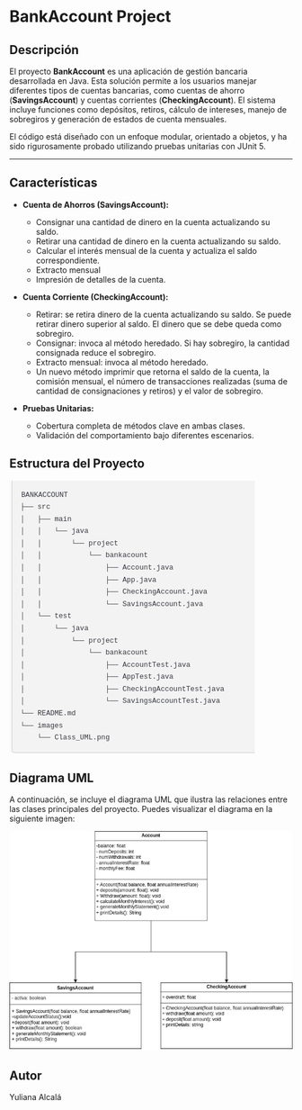 # BankAccount Project

## Descripción

El proyecto **BankAccount** es una aplicación de gestión bancaria desarrollada en Java. Esta solución permite a los usuarios manejar diferentes tipos de cuentas bancarias, como cuentas de ahorro (**SavingsAccount**) y cuentas corrientes (**CheckingAccount**). El sistema incluye funciones como depósitos, retiros, cálculo de intereses, manejo de sobregiros y generación de estados de cuenta mensuales.

El código está diseñado con un enfoque modular, orientado a objetos, y ha sido rigurosamente probado utilizando pruebas unitarias con JUnit 5.

---

## Características

- **Cuenta de Ahorros (SavingsAccount):**
  - Consignar una cantidad de dinero en la cuenta actualizando su saldo.
  - Retirar una cantidad de dinero en la cuenta actualizando su saldo. 
  - Calcular el interés mensual de la cuenta y actualiza el saldo correspondiente.
  - Extracto mensual
  - Impresión de detalles de la cuenta.

- **Cuenta Corriente (CheckingAccount):**
  - Retirar: se retira dinero de la cuenta actualizando su saldo. Se puede retirar dinero superior al saldo. El dinero que se debe queda como sobregiro.
  - Consignar: invoca al método heredado. Si hay sobregiro, la cantidad consignada reduce el sobregiro.
  - Extracto mensual: invoca al método heredado.
  - Un nuevo método imprimir que retorna el saldo de la cuenta, la comisión mensual, el número de transacciones realizadas (suma de cantidad de consignaciones y retiros) y el valor de sobregiro.

- **Pruebas Unitarias:**
  - Cobertura completa de métodos clave en ambas clases.
  - Validación del comportamiento bajo diferentes escenarios.



## Estructura del Proyecto
![Estructura del Proyecto](images/structure.png)


## Diagrama UML

A continuación, se incluye el diagrama UML que ilustra las relaciones entre las clases principales del proyecto. Puedes visualizar el diagrama en la siguiente imagen:

![Diagrama UML](images/Class_UML.png)


## Autor

Yuliana Alcalá